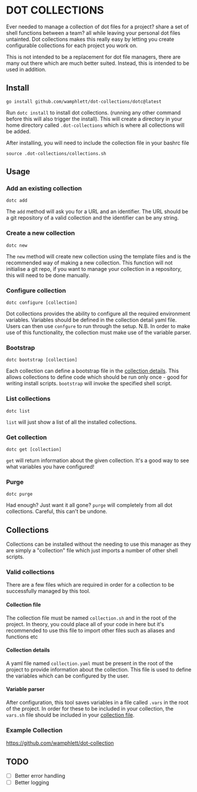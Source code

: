 # DOT COLLECTIONS
Ever needed to manage a collection of dot files for a project? share a set of shell functions between a team? all while leaving your personal dot files untainted. Dot collections makes this really easy by letting you create configurable collections for each project you work on.    

This is not intended to be a replacement for dot file managers, there are many out there which are much better suited. Instead, this is intended to be used in addition.  

## Install
```
go install github.com/wamphlett/dot-collections/dotc@latest
```
Run `dotc install` to install dot collections. (running any other command before this will also trigger the install). This will create a directory in your home directory called `.dot-collections` which is where all collections will be added.

After installing, you will need to include the collection file in your bashrc file

```
source .dot-collections/collections.sh
```

## Usage
### Add an existing collection
```
dotc add
```
The `add` method will ask you for a URL and an identifier. The URL should be a git repository of a valid collection and the identifier can be any string.

### Create a new collection
```
dotc new
```
The `new` method will create new collection using the template files and is the recommended way of making a new collection. This function will not initialise a git repo, if you want to manage your collection in a repository, this will need to be done manually.

### Configure collection
```
dotc configure [collection]
```
Dot collections provides the ability to configure all the required environment variables. Variables should be defined in the collection detail yaml file. Users can then use `confgure` to run through the setup. N.B. In order to make use of this functionality, the collection must make use of the variable parser. 

### Bootstrap
```
dotc bootstrap [collection]
```
Each collection can define a bootstrap file in the [collection details](#collection-details). This allows collections to define code which should be run only once - good for writing install scripts. `bootstrap` will invoke the specified shell script.

### List collections
```
dotc list
```
`list` will just show a list of all the installed collections.

### Get collection
```
dotc get [collection]
```
`get` will return information about the given collection. It's a good way to see what variables you have configured! 

### Purge
```
dotc purge
```
Had enough? Just want it all gone? `purge` will completely from all dot collections. Careful, this can't be undone. 

## Collections
Collections can be installed without the needing to use this manager as they are simply a "collection" file which just imports a number of other shell scripts.

### Valid collections
There are a few files which are required in order for a collection to be successfully managed by this tool.

#### Collection file 
The collection file must be named `collection.sh` and in the root of the project. In theory, you could place all of your code in here but it's recommended to use this file to import other files such as aliases and functions etc

#### Collection details
A yaml file named `collection.yaml` must be present in the root of the project to provide information about the collection. This file is used to define the variables which can be configured by the user.

#### Variable parser
After configuration, this tool saves variables in a file called `.vars` in the root of the project. In order for these to be included in your collection, the `vars.sh` file should be included in your [collection file](#collection-file).

### Example Collection
https://github.com/wamphlett/dot-collection

## TODO
- [ ] Better error handling
- [ ] Better logging

